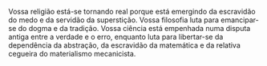 ﻿Vossa religião está-se tornando real porque está emergindo da escravidão do medo e da servidão da superstição. Vossa filosofia luta para emancipar-se do dogma e da tradição. Vossa ciência está empenhada numa disputa antiga entre a verdade e o erro, enquanto luta para libertar-se da dependência da abstração, da escravidão da matemática e da relativa cegueira do materialismo mecanicista.